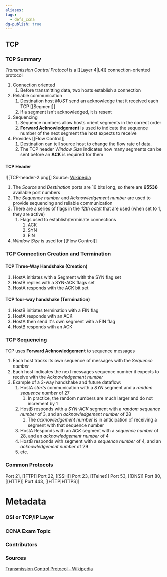 ```yaml
---
aliases: 
tags:
  - defs_ccna
dg-publish: true
---
```

## TCP
### TCP Summary
*Transmission Control Protocol* is a [[Layer 4|L4]] connection-oriented protocol
1. Connection oriented
	1. Before transmitting data, two hosts establish a connection
2. Reliable communication
	1. Destination host *MUST* send an acknowledge that it received each TCP [[Segment]]
	2. If a segment isn't acknowledged, it is resent
3. Sequencing
	1. Sequence numbers allow hosts orient segments in the correct order
	2. **Forward Acknowledgement** is used to indicate the sequence number of the next segment the host expects to receive
4. Provides [[Flow Control]]
	1. Destination can tell source host to change the flow rate of data.
	2. The TCP header *Window Size* indicates how many segments can be sent before an **ACK** is required for them

#### TCP Header
![[TCP-header-2.png]]
	Source: [Wikipedia](https://en.wikipedia.org/wiki/Transmission_Control_Protocol#TCP_segment_structure)
1. The *Source* and *Destination* ports are 16 bits long, so there are **65536** available port numbers
2. The *Sequence number* and *Acknowledgement number* are used to provide sequencing and reliable communication
3. There are a series of flags in the *12th octet* that are used (when set to 1, they are active)
	1. Flags used to establish/terminate connections
		1. ACK
		2. SYN
		3. FIN
4. *Window Size* is used for [[Flow Control]]

### TCP Connection Creation and Termination
#### TCP Three-Way Handshake (Creation)
1. HostA initiates with a Segment with the SYN flag set
2. HostB replies with a SYN-ACK flags set
3. HostA responds with the ACK bit set

#### TCP four-way handshake (Termination)
1. HostB initiates termination with a FIN flag
2. HostA responds with an ACK
3. HostA then send it's own segment with a FIN flag
4. HostB responds with an ACK

### TCP Sequencing
TCP uses **Forward Acknowledgement** to sequence messages
1. Each host tracks its own sequence of messages with the *Sequence number*
2. Each host indicates the next messages sequence number it expects to receive with the *Acknowledgement number*
3. Example of a 3-way handshake and future dataflow:
	1. HostA *starts* communication with a *SYN* segment and a *random sequence number* of 27
		1. In practice, the random numbers are much larger and do not increment by 1
	2. HostB responds with a *SYN-ACK* segment with a *random sequence number* of 3, and an *acknowledgement number* of 28
		1. The *acknowledgement number* is in anticipation of receiving a segment with that sequence number
	3. HostA Responds with an *ACK* segment with a *sequence number* of 28, and an *acknowledgement number* of 4
	4. HostB responds with segment with a *sequence number* of 4, and an *acknowledgement number* of 29
	5. etc.
### Common Protocols
Port 21, [[FTP]]
Port 22, [[SSH]]
Port 23, [[Telnet]]
Port 53, [[DNS]]
Port 80, [[HTTP]]
Port 443, [[HTTP|HTTPS]]


# Metadata
### OSI or TCP/IP Layer

### CCNA Exam Topic

### Contributors

### Sources
[Transmission Control Protocol - Wikipedia](https://en.wikipedia.org/wiki/Transmission_Control_Protocol)